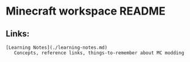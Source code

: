 # Minecraft workspace README

## Links:
    [Learning Notes](./learning-notes.md)
       Concepts, reference links, things-to-remember about MC modding

